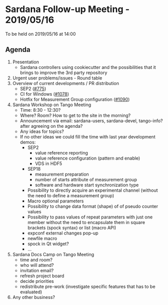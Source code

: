 # Sardana Follow-up Meeting - 2019/05/16

To be held on 2019/05/16 at 14:00

## Agenda

1. Presentation
    * Sardana controllers using cookiecutter and the possibilities that it
      brings to improve the 3rd party repository
2. Urgent user problems/issues - Round table
3. Overview of current developments / PR distribution
    * SEP2 ([#775](https://github.com/sardana-org/sardana/pull/775))
    * CI for Windows ([#1078](https://github.com/sardana-org/sardana/pull/1078))
    * Hotfix for Measurement Group configuration ([#1090](https://github.com/sardana-org/sardana/pull/1090))
4. Sardana Workshop on Tango Meeting
    * Time: 8:30 - 12:30?
    * Where? Room? How to get to the site in the morning?
    * Announcement via email: sardana-users, sardana-devel, tango-info?
      after agreeing on the agenda?
    * Any ideas for topics?
    * If no other ideas we could fill the time with last year development 
      demos:
        * SEP2
            * value reference reporting
            * value reference configuration (pattern and enable)
            * VDS in HDF5
        * SEP18
            * measurement preparation
            * number of starts attribute of measurement group
            * software and hardware start synchronization type
        * Possibility to directly acquire an experimental channel
          (without the need to define a measurement group)
        * Macro optional parameters
        * Possibility to change data format (shape) of of pseudo counter values
        * Possibility to pass values of repeat parameters with just one member
          without the need to encapsulate them in square brackets (spock 
          syntax) or list (macro API)
        * expconf external changes pop-up
        * newfile macro
        * spock in Qt widget?
        * ...
4. Sardana Docs Camp on Tango Meeting
    * time and room?
    * who will attend?
    * invitation email?
    * refresh project board
    * decide priorities
    * redistribute pre-work (investigate specific features that has to be
      evaluated)
6. Any other business?
